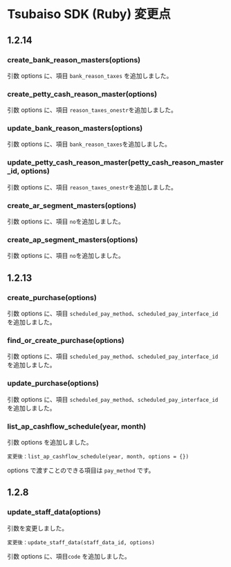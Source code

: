 # Tsubaiso SDK (Ruby) 変更点

## 1.2.14
### create_bank_reason_masters(options)
引数 options に、項目 `bank_reason_taxes` を追加しました。

### create_petty_cash_reason_master(options)
引数 options に、項目 `reason_taxes_onestr`を追加しました。

### update_bank_reason_masters(options)
引数 options に、項目 `bank_reason_taxes`を追加しました。

### update_petty_cash_reason_master(petty_cash_reason_master_id, options)
引数 options に、項目 `reason_taxes_onestr`を追加しました。

### create_ar_segment_masters(options)
引数 options に、項目 `no`を追加しました。

### create_ap_segment_masters(options)
引数 options に、項目 `no`を追加しました。


## 1.2.13
### create_purchase(options)
引数 options に、項目 `scheduled_pay_method`、`scheduled_pay_interface_id` を追加しました。

### find_or_create_purchase(options)
引数 options に、項目 `scheduled_pay_method`、`scheduled_pay_interface_id` を追加しました。

### update_purchase(options)
引数 options に、項目 `scheduled_pay_method`、`scheduled_pay_interface_id` を追加しました。

### list_ap_cashflow_schedule(year, month)
引数 options を追加しました。

    変更後：list_ap_cashflow_schedule(year, month, options = {})

options で渡すことのできる項目は `pay_method` です。


## 1.2.8

### update_staff_data(options)
引数を変更しました。

    変更後：update_staff_data(staff_data_id, options)

引数 options に、項目`code` を追加しました。
